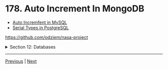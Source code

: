 # 178. Auto Increment In MongoDB

-   [Auto Incremfent in MySQL](https://dev.mysql.com/doc/refman/8.0/en/example-auto-increment.html)
-   [Serial Types in PostgreSQL](https://www.postgresql.org/docs/current/datatype-numeric.html#DATATYPE-SERIAL)

https://github.com/odziem/nasa-project

<details>
  <summary> Section 12: Databases </summary>

  - [Codebase: s12_nasa-project-pm2](../src/s12_nasa-project-pm2/)

</details>

---

[Previous](./177_Referential-Integrity.md) | [Next](./179_Getting-Latest-Flight-Number.md)
